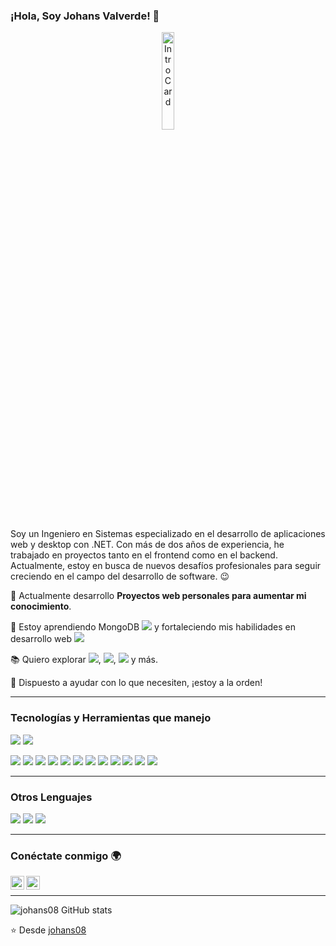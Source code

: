 ### ¡Hola, Soy Johans Valverde! 👋

<p align="center">
  <img src="https://c.tenor.com/4Lki-C_S78EAAAAC/game-video-games.gif" width="20%" title="Intro Card" alt="Intro Card">
</p>

Soy un Ingeniero en Sistemas especializado en el desarrollo de aplicaciones web y desktop con .NET. Con más de dos años de experiencia, he trabajado en proyectos tanto en el frontend como en el backend. Actualmente, estoy en busca de nuevos desafíos profesionales para seguir creciendo en el campo del desarrollo de software. :wink:

🔭 Actualmente desarrollo **Proyectos web personales para aumentar mi conocimiento**.

🌱 Estoy aprendiendo MongoDB <img src="https://img.shields.io/badge/-MongoDB-4DB33D?style=flat&logo=mongodb&logoColor=FFFFFF"> y fortaleciendo mis habilidades en desarrollo web <img src="https://img.shields.io/badge/-Progressive Web Apps-5A0FC8?style=flat">

:books: Quiero explorar <img src="https://img.shields.io/badge/-Flutter-3a495d?style=flat&logo=flutter&logoColor=67b7f7">, <img src="https://img.shields.io/badge/-Sass-cc6699?style=flat&logo=sass&logoColor=ffffff">, <img src="http://img.shields.io/badge/-Deno-black?style=flat&logo=deno&logoColor=white"/> y más.

💬 Dispuesto a ayudar con lo que necesiten, ¡estoy a la orden!

---

### Tecnologías y Herramientas que manejo

<img src="https://img.shields.io/badge/c%23-%23239120.svg?style=for-the-badge&logo=c-sharp&logoColor=white"> <img src="https://img.shields.io/badge/.NET-512BD4.svg?style=for-the-badge&logo=dot-net&logoColor=white"> 

<img src="https://img.shields.io/badge/-HTML5-E34F26?style=flat&logo=html5&logoColor=white"> <img src="https://img.shields.io/badge/-CSS3-1572B6?style=flat&logo=css3&logoColor=white">
<img src="https://img.shields.io/badge/-Bootstrap-563D7C?style=flat&logo=bootstrap&logoColor=white">
<img src="https://img.shields.io/badge/-JavaScript-eed718?style=flat&logo=javascript&logoColor=ffffff">
<img src="https://img.shields.io/badge/-React-000000?style=flat&logo=react&logoColor=00c8ff">
<img src="https://img.shields.io/badge/-MongoDB-4DB33D?style=flat&logo=mongodb&logoColor=FFFFFF">
<img src="https://img.shields.io/badge/-MySQL-F29111?style=flat&logo=mysql&logoColor=FFFFFF">
<img src="https://img.shields.io/badge/-SQLServer-F29111?style=flat&logo=sqlserver&logoColor=FFFFFF">
<img src="https://img.shields.io/badge/-Progressive Web Apps-5A0FC8?style=flat">
<img src="http://img.shields.io/badge/-Git-F1502F?style=flat&logo=git&logoColor=FFFFFF">
<img src="http://img.shields.io/badge/-Github-000000?style=flat&logo=github&logoColor=FFFFFF">
<img src="http://img.shields.io/badge/-VS%20Code-007ACC?style=flat&logo=visual%20studio%20code&logoColor=white">

---

### Otros Lenguajes

<img src="http://img.shields.io/badge/-Java-F89820?style=flat&logo=java&logoColor=white"> <img src="https://img.shields.io/badge/-C%20&%20C++-659ad2?style=flat&logo=c%2B%2B&logoColor=ffffff"> <img src="https://img.shields.io/badge/-Python-black?style=flat&logo=python&logoColor=white">

---

### Conéctate conmigo 🌍
[<img align="left" alt="johans08 | LinkedIn" width="22px" src="https://cdn.jsdelivr.net/npm/simple-icons@v3/icons/linkedin.svg" />][linkedin]
[<img align="left" alt="johans08 | Instagram" width="22px" src="https://cdn.jsdelivr.net/npm/simple-icons@v3/icons/instagram.svg" />][instagram]

<br/>

---

![johans08 GitHub stats](https://github-readme-stats.vercel.app/api?username=johans08&show_icons=true&theme=radical)  

:star: Desde [johans08](https://github.com/johans08)

[youtube]: https://youtube.com/
[instagram]: https://www.instagram.com/johans08_v/
[linkedin]: https://www.linkedin.com/in/johans-valverde-d%C3%ADaz-7bb76b1bb/

